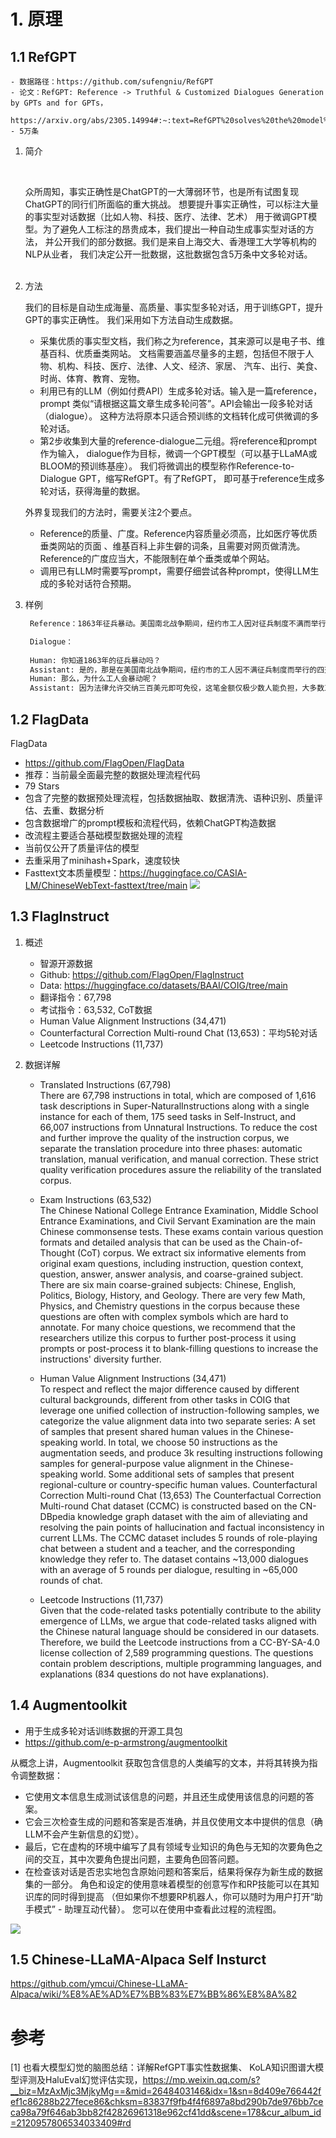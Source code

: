 # 1. 原理

## 1.1 RefGPT

    - 数据路径：https://github.com/sufengniu/RefGPT
    - 论文：RefGPT: Reference -> Truthful & Customized Dialogues Generation by GPTs and for GPTs，
           https://arxiv.org/abs/2305.14994#:~:text=RefGPT%20solves%20the%20model%20hallucination%20in%20dialogue%20generation,highly%20customization%20capability%2C%20which%20previous%20studies%20have%20ignored.
    - 5万条

1. 简介

    <br/>
   
    众所周知，事实正确性是ChatGPT的一大薄弱环节，也是所有试图复现ChatGPT的同行们所面临的重大挑战。
    想要提升事实正确性，可以标注大量的事实型对话数据（比如人物、科技、医疗、法律、艺术）
    用于微调GPT模型。为了避免人工标注的昂贵成本，我们提出一种自动生成事实型对话的方法，
    并公开我们的部分数据。我们是来自上海交大、香港理工大学等机构的NLP从业者，
    我们决定公开一批数据，这批数据包含5万条中文多轮对话。  
    <br/>   

2. 方法

    我们的目标是自动生成海量、高质量、事实型多轮对话，用于训练GPT，提升GPT的事实正确性。
    我们采用如下方法自动生成数据。

    - 采集优质的事实型文档，我们称之为reference，其来源可以是电子书、维基百科、优质垂类网站。
      文档需要涵盖尽量多的主题，包括但不限于人物、机构、科技、医疗、法律、人文、经济、家居、
      汽车、出行、美食、时尚、体育、教育、宠物。
    - 利用已有的LLM（例如付费API）生成多轮对话。输入是一篇reference，prompt
      类似“请根据这篇文章生成多轮问答”。API会输出一段多轮对话（dialogue）。
      这种方法将原本只适合预训练的文档转化成可供微调的多轮对话。
    - 第2步收集到大量的reference-dialogue二元组。将reference和prompt作为输入，
      dialogue作为目标，微调一个GPT模型（可以基于LLaMA或BLOOM的预训练基座）。
      我们将微调出的模型称作Reference-to-Dialogue GPT，缩写RefGPT。有了RefGPT，
      即可基于reference生成多轮对话，获得海量的数据。
   
    外界复现我们的方法时，需要关注2个要点。

    - Reference的质量、广度。Reference内容质量必须高，比如医疗等优质垂类网站的页面
      、维基百科上非生僻的词条，且需要对网页做清洗。Reference的广度应当大，不能限制在单个垂类或单个网站。
    - 调用已有LLM时需要写prompt，需要仔细尝试各种prompt，使得LLM生成的多轮对话符合预期。
    
3. 样例
 
   ```markdown
    Reference：1863年征兵暴动。美国南北战争期间，纽约市工人因对征兵制度不满而举行的四天暴动。法律允许交纳三百美元即可免役，这笔金额仅极少数人能负担。1863年7月11日纽约市点名入伍一开始，大批白人（多为工人）涌上街头，攻打征兵总部，烧毁房屋。在纽约市，白人对于解放后南方来的黑人进入劳工市场，特别是许多雇主雇用黑人破坏罢工，又有嫉恨，于是暴动者时常砸毁无辜的黑人家庭和商店。约一百人死亡（多为暴民）。

    Dialogue：
    
    Human: 你知道1863年的征兵暴动吗？
    Assistant: 是的，那是在美国南北战争期间，纽约市的工人因不满征兵制度而举行的四天暴动。
    Human: 那么，为什么工人会暴动呢？
    Assistant: 因为法律允许交纳三百美元即可免役，这笔金额仅极少数人能负担，大多数工人无法承受这样的费用。
    ```

## 1.2 FlagData

FlagData
- https://github.com/FlagOpen/FlagData
- 推荐：当前最全面最完整的数据处理流程代码
- 79 Stars
- 包含了完整的数据预处理流程，包括数据抽取、数据清洗、语种识别、质量评估、去重、数据分析
- 包含数据增广的prompt模板和流程代码，依赖ChatGPT构造数据
- 改流程主要适合基础模型数据处理的流程
- 当前仅公开了质量评估的模型
- 去重采用了minihash+Spark，速度较快
- Fasttext文本质量模型：https://huggingface.co/CASIA-LM/ChineseWebText-fasttext/tree/main
![](.01_清洗工具_images/FlagData流程.png)

## 1.3 FlagInstruct

1. 概述

   - 智源开源数据
   - Github: https://github.com/FlagOpen/FlagInstruct
   - Data: https://huggingface.co/datasets/BAAI/COIG/tree/main
   - 翻译指令：67,798
   - 考试指令：63,532, CoT数据
   - Human Value Alignment Instructions (34,471)
   - Counterfactural Correction Multi-round Chat (13,653)：平均5轮对话
   - Leetcode Instructions (11,737)

2. 数据详解

    - Translated Instructions (67,798)   
    There are 67,798 instructions in total, which are composed of 1,616 task descriptions 
    in Super-NaturalInstructions along with a single instance for each of them, 175 
    seed tasks in Self-Instruct, and 66,007 instructions from Unnatural Instructions. 
    To reduce the cost and further improve the quality of the instruction corpus, 
    we separate the translation procedure into three phases: automatic translation, 
    manual verification, and manual correction. These strict quality verification 
    procedures assure the reliability of the translated corpus.
    
    - Exam Instructions (63,532)     
    The Chinese National College Entrance Examination, Middle School 
    Entrance Examinations, and Civil Servant Examination are the main Chinese commonsense tests. 
    These exams contain various question formats and detailed analysis that can be used 
    as the Chain-of-Thought (CoT) corpus. We extract six informative elements 
    from original exam questions, including instruction, question context, question, 
    answer, answer analysis, and coarse-grained subject. There are six main 
    coarse-grained subjects: Chinese, English, Politics, Biology, History, and Geology. 
    There are very few Math, Physics, and Chemistry questions in the corpus 
    because these questions are often with complex symbols which are hard to annotate. 
    For many choice questions, we recommend that the researchers utilize 
    this corpus to further post-process it using prompts or post-process it to 
    blank-filling questions to increase the instructions' diversity further.
    
    - Human Value Alignment Instructions (34,471)    
    To respect and reflect the major difference caused by different cultural backgrounds, 
    different from other tasks in COIG that leverage one unified collection of instruction-following 
    samples, we categorize the value alignment data into two separate series: 
    A set of samples that present shared human values in the Chinese-speaking world. In total, 
    we choose 50 instructions as the augmentation seeds, and produce 3k resulting 
    instructions following samples for general-purpose value alignment in the Chinese-speaking world.
    Some additional sets of samples that present regional-culture or country-specific human values.
    Counterfactural Correction Multi-round Chat (13,653)
    The Counterfactual Correction Multi-round Chat dataset (CCMC) is constructed based on the 
    CN-DBpedia knowledge graph dataset with the aim of alleviating and resolving the pain points 
    of hallucination and factual inconsistency in current LLMs. The CCMC dataset includes 
    5 rounds of role-playing chat between a student and a teacher, and the 
    corresponding knowledge they refer to. The dataset contains ~13,000 dialogues with 
    an average of 5 rounds per dialogue, resulting in ~65,000 rounds of chat.
    
    - Leetcode Instructions (11,737)       
    Given that the code-related tasks potentially contribute to the ability emergence 
    of LLMs, we argue that code-related tasks aligned with the Chinese natural language 
    should be considered in our datasets. Therefore, we build the Leetcode 
    instructions from a CC-BY-SA-4.0 license collection of 2,589 programming questions. 
    The questions contain problem descriptions, multiple programming languages, 
    and explanations (834 questions do not have explanations).


## 1.4 Augmentoolkit

- 用于生成多轮对话训练数据的开源工具包
- https://github.com/e-p-armstrong/augmentoolkit

从概念上讲，Augmentoolkit 获取包含信息的人类编写的文本，并将其转换为指令调整数据：

- 它使用文本信息生成测试该信息的问题，并且还生成使用该信息的问题的答案。
- 它会三次检查生成的问题和答案是否准确，并且仅使用文本中提供的信息（确LLM不会产生新信息的幻觉）。
- 最后，它在虚构的环境中编写了具有领域专业知识的角色与无知的次要角色之间的交互，其中次要角色提出问题，主要角色回答问题。
- 在检查该对话是否忠实地包含原始问题和答案后，结果将保存为新生成的数据集的一部分。
   角色和设定的使用意味着模型的创意写作和RP技能可以在其知识库的同时得到提高
  （但如果你不想要RP机器人，你可以随时为用户打开“助手模式” - 助理互动代替）。
   您可以在使用中查看此过程的流程图。

![](.01_数据构造_SFT_images/augmentoolkit流程.png)

## 1.5 Chinese-LLaMA-Alpaca Self Insturct

https://github.com/ymcui/Chinese-LLaMA-Alpaca/wiki/%E8%AE%AD%E7%BB%83%E7%BB%86%E8%8A%82

# 参考

[1] 也看大模型幻觉的脑图总结：详解RefGPT事实性数据集、
     KoLA知识图谱大模型评测及HaluEval幻觉评估实现，https://mp.weixin.qq.com/s?__biz=MzAxMjc3MjkyMg==&mid=2648403146&idx=1&sn=8d409e766442fef1c86288b227fece86&chksm=83837f9fb4f4f6897a8bd290b7de976bb7ceca98a79f646ab3bb82f42826961318e962cf41dd&scene=178&cur_album_id=2120957806534033409#rd

